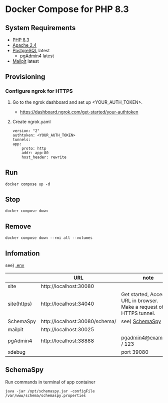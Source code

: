 # Docker Compose for PHP 8.3

## System Requirements

- [PHP 8.3](https://www.php.net/releases/8.3/)
- [Apache 2.4](https://httpd.apache.org/)
- [PostgreSQL](https://www.postgresql.org/) latest
  - [pgAdmin4](https://www.pgadmin.org/) latest
- [Mailpit](https://mailpit.axllent.org/) latest

## Provisioning

### Configure ngrok for HTTPS

1. Go to the ngrok dashboard and set up <YOUR_AUTH_TOKEN>.
    - https://dashboard.ngrok.com/get-started/your-authtoken

2. Create ngrok.yaml
    ```
    version: "2"
    authtoken: <YOUR_AUTH_TOKEN>
    tunnels:
    app:
        proto: http
        addr: app:80
        host_header: rewrite
    ```

## Run

```
docker compose up -d
```

## Stop

```
docker compose down
```

## Remove

```
docker compose down --rmi all --volumes
```

## Infomation

see) [.env](.env)

|             | URL                     | note |
|-            |-                        |-     |
| site        | http://localhost:30080  ||
| site(https) | http://localhost:34040  |Get started, Access URL in browser.<br>Make a request of HTTPS tunnel. |
| SchemaSpy   | http://localhost:30080/schema/  | see) [SchemaSpy](#SchemaSpy) |
| mailpit     | http://localhost:30025  ||
| pgAdmin4    | http://localhost:38888  | pgadmin4@example.jp / 123 |
| xdebug      |                         | port 39080 |

## SchemaSpy

Run commands in terminal of app container

```
java -jar /opt/schemaspy.jar -configFile /var/www/schema/schemaspy.properties
```
